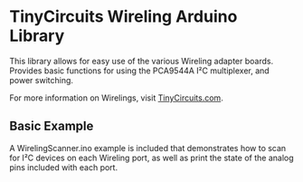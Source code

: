 # TinyCircuits Wireling Arduino Library

This library allows for easy use of the various Wireling adapter boards. Provides basic functions for using the PCA9544A I²C multiplexer, and power switching. 

For more information on Wirelings, visit [TinyCircuits.com](https://tinycircuits.com/). 

## Basic Example

A WirelingScanner.ino example is included that demonstrates how to scan for I²C devices on each Wireling port, as well as print the state of the analog pins included with each port.
